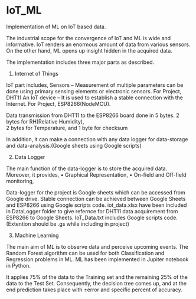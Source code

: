 # IoT_ML
Implementation of ML on IoT based data.

The industrial scope for the convergence of IoT and ML is wide and informative. IoT renders an enormous amount of data from various sensors. 
On the other hand, ML opens up insight hidden in the acquired data.

The implementation includes three major parts as described.

1. Internet of Things

IoT part includes,
Sensors – Measurement of multiple parameters can be done using primary sensing elements or electronic sensors. For Project, DHT11
An IoT device – It is used to establish a stable connection with the Internet. For Project, ESP8266(NodeMCU).

Data transmission from DHT11 to the ESP8266 board done in 5 bytes.
2 bytes for RH(Relative Humidity),                                                                
2 bytes for Temperature, and 
1 byte for checksum 

In addition, it can make a connection with any data logger for data-storage and data-analysis.(Google sheets using Google scripts) 

2. Data Logger

The main function of the data-logger is to store the acquired data. Moreover, it provides,
    • Graphical Representation,
    • On-field and Off-field monitoring,
    
Data-logger for the project is Google sheets which can be accessed from Google drive. Stable connection can be achieved between Google Sheets and 
ESP8266 using Google scripts code. iot_data.xlsx have been included in DataLogger folder to give refernce for DHT11 data acquirement from ESP8266 to Google Sheets. IoT_Data.txt includes Google scripts code.(Extention should be .gs while including in project) 

3. Machine Learning

The main aim of ML is to observe data and perceive upcoming events. The Random Forest algorithm can be used for both Classification and Regression problems 
in ML. ML has been implemented in Jupiter notebook in Python. 

It applies 75% of the data to the Training set and the remaining 25% of the data to the Test Set. Consequently, the decision tree comes up, 
and at the end prediction takes place with ±error and specific percent of accuracy.
